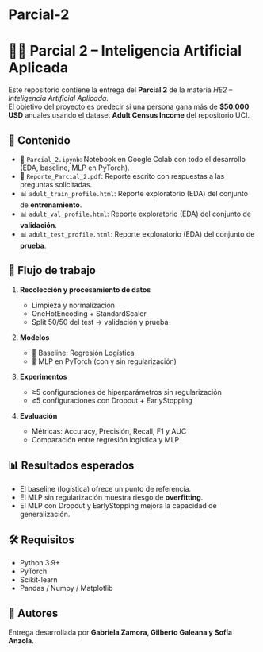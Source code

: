 # Parcial-2
# 🧑‍💻 Parcial 2 – Inteligencia Artificial Aplicada

Este repositorio contiene la entrega del **Parcial 2** de la materia *HE2 – Inteligencia Artificial Aplicada*.  
El objetivo del proyecto es predecir si una persona gana más de **$50.000 USD** anuales usando el dataset **Adult Census Income** del repositorio UCI.

## 📂 Contenido
- 📓 `Parcial_2.ipynb`: Notebook en Google Colab con todo el desarrollo (EDA, baseline, MLP en PyTorch).
- 📄 `Reporte_Parcial_2.pdf`: Reporte escrito con respuestas a las preguntas solicitadas.
- 📊 `adult_train_profile.html`: Reporte exploratorio (EDA) del conjunto de **entrenamiento**.
- 📊 `adult_val_profile.html`: Reporte exploratorio (EDA) del conjunto de **validación**.
- 📊 `adult_test_profile.html`: Reporte exploratorio (EDA) del conjunto de **prueba**.

## 🚀 Flujo de trabajo
1. **Recolección y procesamiento de datos**  
   - Limpieza y normalización  
   - OneHotEncoding + StandardScaler  
   - Split 50/50 del test → validación y prueba  

2. **Modelos**  
   - 🔹 Baseline: Regresión Logística  
   - 🔹 MLP en PyTorch (con y sin regularización)  

3. **Experimentos**  
   - ≥5 configuraciones de hiperparámetros sin regularización  
   - ≥5 configuraciones con Dropout + EarlyStopping  

4. **Evaluación**  
   - Métricas: Accuracy, Precisión, Recall, F1 y AUC  
   - Comparación entre regresión logística y MLP  

## 📊 Resultados esperados
- El baseline (logística) ofrece un punto de referencia.  
- El MLP sin regularización muestra riesgo de **overfitting**.  
- El MLP con Dropout y EarlyStopping mejora la capacidad de generalización.  

## 🛠️ Requisitos
- Python 3.9+  
- PyTorch  
- Scikit-learn  
- Pandas / Numpy / Matplotlib  

## 🙌 Autores
Entrega desarrollada por **Gabriela Zamora, Gilberto Galeana y Sofía Anzola**.
